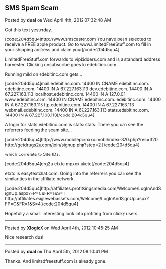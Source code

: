 ## SMS Spam Scam
Posted by **dual** on Wed April 4th, 2012 07:32:48 AM

Got this text yesterday.

[code:204d5qu4]http&#58;//www&#46;smscaster&#46;com
You have been selected to
receive a FREE apple
product&#46; Go to
www&#46;LimitedFreeStuff&#46;com
to fill in your shipping
address and claim your[/code:204d5qu4]

LimitedFreeStuff.com forwards to vipbidders.com and is a standard address harvester. Clicking unsubscribe goes to edebitinc.com.

Running mild on edebitinc.com gets...

[code:204d5qu4]mail&#46;edebitinc&#46;com&#46;     14400   IN      CNAME   edebitinc&#46;com&#46;
edebitinc&#46;com&#46;          14400   IN      A       67&#46;227&#46;163&#46;113
dev&#46;edebitinc&#46;com&#46;      14400   IN      A       67&#46;227&#46;163&#46;113
localhost&#46;edebitinc&#46;com&#46; 14400  IN      A       127&#46;0&#46;0&#46;1
www&#46;edebitinc&#46;com&#46;      14400   IN      CNAME   edebitinc&#46;com&#46;
edebitinc&#46;com&#46;          14400   IN      A       67&#46;227&#46;163&#46;113
ftp&#46;edebitinc&#46;com&#46;      14400   IN      A       67&#46;227&#46;163&#46;113
webmail&#46;edebitinc&#46;com&#46;  14400   IN      A       67&#46;227&#46;163&#46;113
stats&#46;edebitinc&#46;com&#46;    14400   IN      A       67&#46;227&#46;163&#46;113[/code:204d5qu4]

A login for stats.edebitinc.com is stats: stats. There you can see the referrers feeding the scam site...

[code:204d5qu4]http&#58;//www&#46;mobilepornxxx&#46;mobi/index-320&#46;php?res=320
http&#58;//getdrugs2u&#46;com/join/signup&#46;php?step=2
[/code:204d5qu4]

which correlate to Site IDs.

[code:204d5qu4]drg2u
etxtc
mpxxx
uketc[/code:204d5qu4]

etxtc is easytextchat.com. Going into the referrers you can see the similarities in the affiliate network.

[code:204d5qu4]http&#58;//affiliates&#46;profitkingsmedia&#46;com/Welcome/LogInAndSignUp&#46;aspx?FP=C&amp;FR=1&amp;S=1
http&#58;//affiliates&#46;eaglewebassets&#46;com/Welcome/LogInAndSignUp&#46;aspx?FP=C&amp;FR=1&amp;S=4[/code:204d5qu4]

Hopefully a small, interesting look into profiting from clicky users.

--------------------------------------------------------------------------------

Posted by **XlogicX** on Wed April 4th, 2012 10:45:25 AM

Nice research dual

--------------------------------------------------------------------------------

Posted by **dual** on Thu April 5th, 2012 08:10:41 PM

Thanks. And limitedfreestuff.com is already gone.
